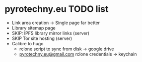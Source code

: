 # pyrotechny.eu TODO list

- Link area creation -> Single page far better
- Library sitemap page 
- SKIP: IPFS library mirror links (server)
- SKIP Tor site hosting (server)
- Calibre to hugo
  - rclone script to sync from disk -> google drive
  - pyrotechny.eu@gmail.com rclone credentials -> keychain
